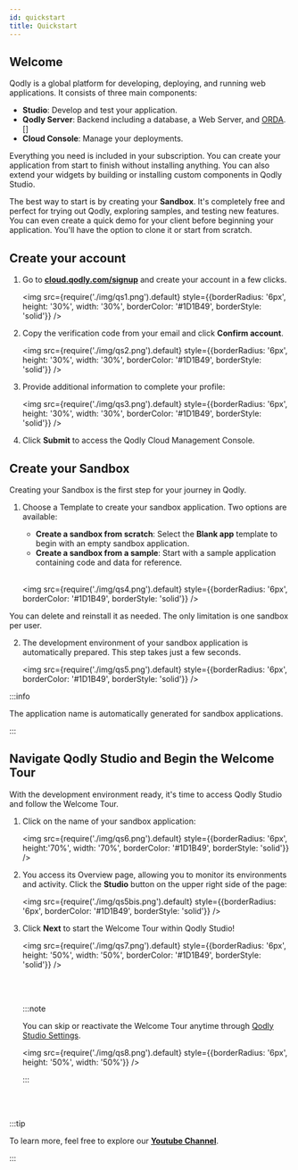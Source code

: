 ```yaml
---
id: quickstart
title: Quickstart
---
```


## Welcome

Qodly is a global platform for developing, deploying, and running web applications. It consists of three main components:

- **Studio**: Develop and test your application.
- **Qodly Server**: Backend including a database, a Web Server, and [ORDA](../QodlyinCloud/qodlyScript/guides/data-model.md).[]
- **Cloud Console**: Manage your deployments.

Everything you need is included in your subscription. You can create your application from start to finish without installing anything. You can also extend your widgets by building or installing custom components in Qodly Studio.

The best way to start is by creating your **Sandbox**. It's completely free and perfect for trying out Qodly, exploring samples, and testing new features. You can even create a quick demo for your client before beginning your application. You'll have the option to clone it or start from scratch.



## Create your account

1. Go to [**cloud.qodly.com/signup**](https://cloud.qodly.com/signup) and create your account in a few clicks. 

    <img src={require('./img/qs1.png').default} style={{borderRadius: '6px', height: '30%', width: '30%', borderColor: '#1D1B49', borderStyle: 'solid'}} />

2. Copy the verification code from your email and click **Confirm account**.

    <img src={require('./img/qs2.png').default} style={{borderRadius: '6px', height: '30%', width: '30%', borderColor: '#1D1B49', borderStyle: 'solid'}} />

3. Provide additional information to complete your profile:

    <img src={require('./img/qs3.png').default} style={{borderRadius: '6px', height: '30%', width: '30%', borderColor: '#1D1B49', borderStyle: 'solid'}} />

4. Click **Submit** to access the Qodly Cloud Management Console.


## Create your Sandbox

Creating your Sandbox is the first step for your journey in Qodly.

1. Choose a Template to create your sandbox application. Two options are available:
    - **Create a sandbox from scratch**: Select the **Blank app** template to begin with an empty sandbox application.
    - **Create a sandbox from a sample**: Start with a sample application containing code and data for reference.<br/><br/>

    <img src={require('./img/qs4.png').default} style={{borderRadius: '6px', borderColor: '#1D1B49', borderStyle: 'solid'}} />

You can delete and reinstall it as needed. The only limitation is one sandbox per user.

2. The development environment of your sandbox application is automatically prepared. This step takes just a few seconds.

   <img src={require('./img/qs5.png').default} style={{borderRadius: '6px', borderColor: '#1D1B49', borderStyle: 'solid'}} />

:::info

The application name is automatically generated for sandbox applications.  

:::


## Navigate Qodly Studio and Begin the Welcome Tour


With the development environment ready, it's time to access Qodly Studio and follow the Welcome Tour.

1. Click on the name of your sandbox application:

   <img src={require('./img/qs6.png').default} style={{borderRadius: '6px', height:'70%', width: '70%', borderColor: '#1D1B49', borderStyle: 'solid'}} />
    
2. You access its Overview page, allowing you to monitor its environments and activity. Click the **Studio** button on the upper right side of the page:
    
   <img src={require('./img/qs5bis.png').default} style={{borderRadius: '6px', borderColor: '#1D1B49', borderStyle: 'solid'}} />


3. Click **Next** to start the Welcome Tour within Qodly Studio!

    <img src={require('./img/qs7.png').default} style={{borderRadius: '6px', height: '50%', width: '50%', borderColor: '#1D1B49', borderStyle: 'solid'}} />

    <br/><br/>

    :::note

    You can skip or reactivate the Welcome Tour anytime through [Qodly Studio Settings](../4DQodlyPro/settings.md#activate-welcome-tour). 

    <img src={require('./img/qs8.png').default} style={{borderRadius: '6px', height: '50%', width: '50%'}} />

    :::

<br/><br/>




:::tip

To learn more, feel free to explore our [**Youtube Channel**](https://www.youtube.com/channel/UCLNHKvjJQZ_5D1ziskba6jg). 

:::